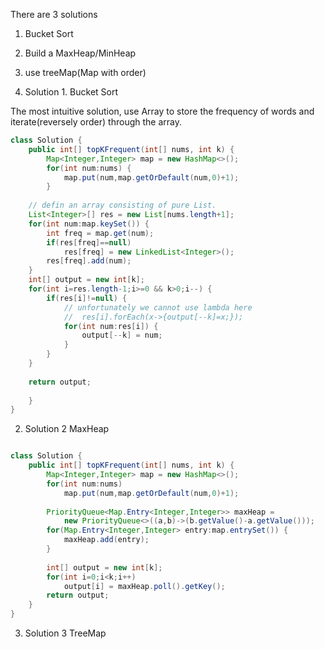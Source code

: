 There are 3 solutions

1. Bucket Sort

2. Build a MaxHeap/MinHeap

3. use treeMap(Map with order)


1. Solution 1. Bucket Sort 

The most intuitive solution, use Array to store the 
frequency of words and iterate(reversely order) through
the array.

```Java
class Solution {
    public int[] topKFrequent(int[] nums, int k) {
        Map<Integer,Integer> map = new HashMap<>();
        for(int num:nums) {
            map.put(num,map.getOrDefault(num,0)+1);
        }
    
    // defin an array consisting of pure List.
    List<Integer>[] res = new List[nums.length+1];
    for(int num:map.keySet()) {
        int freq = map.get(num);
        if(res[freq]==null)
            res[freq] = new LinkedList<Integer>();
        res[freq].add(num);
    }
    int[] output = new int[k];
    for(int i=res.length-1;i>=0 && k>0;i--) {
        if(res[i]!=null) {
            // unfortunately we cannot use lambda here
            //  res[i].forEach(x->{output[--k]=x;});
            for(int num:res[i]) {
                output[--k] = num;
            }
        }
    }
    
    return output;
        
    }
}

```


2. Solution 2 MaxHeap

``` Java

class Solution {
    public int[] topKFrequent(int[] nums, int k) {
        Map<Integer,Integer> map = new HashMap<>();
        for(int num:nums)
            map.put(num,map.getOrDefault(num,0)+1);
        
        PriorityQueue<Map.Entry<Integer,Integer>> maxHeap = 
            new PriorityQueue<>((a,b)->(b.getValue()-a.getValue()));
        for(Map.Entry<Integer,Integer> entry:map.entrySet()) {
            maxHeap.add(entry);
        }
        
        int[] output = new int[k];
        for(int i=0;i<k;i++)
            output[i] = maxHeap.poll().getKey();
        return output;
    }
}

```

3. Solution 3 TreeMap 

